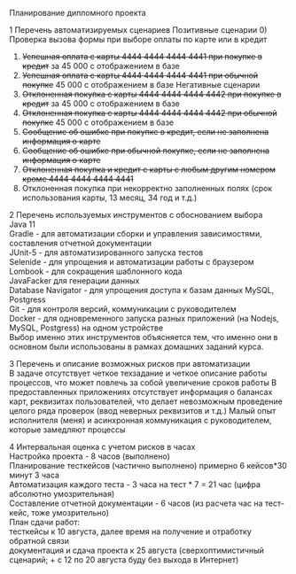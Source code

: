 Планирование дипломного проекта

1 Перечень автоматизируемых сценариев
Позитивные сценарии 
0) Проверка вызова формы при выборе оплаты по карте или в кредит
1) ~~Успешная оплата с карты 4444 4444 4444 4441 при покупке в кредит~~ за 45 000 с отображением в базе  
2) ~~Успешная оплата с карты 4444 4444 4444 4441 при обычной покупке~~ 45 000 с отображением в базе
Негативные сценарии  
3) ~~Отклоненная покупка с карты 4444 4444 4444 4442 при покупке в кредит~~ за 45 000 с отображением в базе  
4) ~~Отклоненная покупка с карты 4444 4444 4444 4442 при обычной покупке~~ 45 000 с отображением в базе  
5) ~~Сообщение об ошибке при покупке в кредит, если не заполнена информация о карте~~  
6) ~~Сообщение об ошибке при обычной покупке, если не заполнена информация о карте~~  
6) ~~Отклоненная покупка и кредит с карты с любым другим номером кроме 4444 4444 4444 4441~~
7) Отклоненная покупка при некорректно заполненных полях (срок использования карты, 13 месяц, 34 год и т.д.)

2 Перечень используемых инструментов с обоснованием выбора  
Java 11  
Gradle - для автоматизации сборки и управления зависимостями, составления отчетной документации  
JUnit-5 - для автоматизированного запуска тестов  
Selenide - для упрощения и автоматизации работы с браузером  
Lombook - для сокращения шаблонного кода  
JavaFacker для генерации данных  
Database Navigator - для упрощения доступа к базам данных MySQL, Postgress  
Git - для контроля версий, коммуникации с руководителем  
Docker - для одновременного запуска разных приложений (на Nodejs, MySQL, Postgress) на одном устройстве  
Выбор именно этих инструментов объясняется тем, что именно они в основном были использованы в рамках домашних заданий курса.

3 Перечень и описание возможных рисков при автоматизации  
В задаче отсутствует четкое техзадание и четкое описание работы процессов, что может повлечь за собой увеличение сроков работы
В предоставленных приложениях отсутствует информация о балансах карт, реквизитах пользователей, что делает невозможным проведение целого ряда проверок (ввод неверных реквизитов и т.д.)
Малый опыт исполнителя (меня) и асинхронная коммуникация с руководителем, которые замедляют процессы  

4 Интервальная оценка с учетом рисков в часах  
Настройка проекта - 8 часов (выполнено)  
Планирование тесткейсов (частично выполнено) примерно 6 кейсов*30 минут 3 часа  
Автоматизация каждого теста - 3 часа на тест * 7 = 21 час (цифра абсолютно умозрительная)  
Составление отчетной документации - 6 часов (из расчета час на тест-кейс, тоже умозрительно)  
План сдачи работ:  
тесткейсы к 10 августа, далее время на получение и отработку обратной связи  
документация и сдача проекта к 25 августа (сверхоптимистичный сценарий; + с 12 по 20 августа буду без выхода в Интернет)